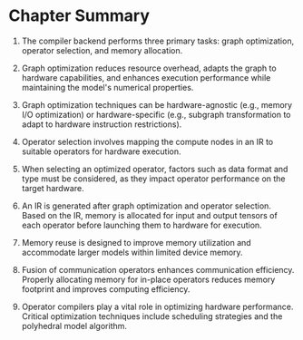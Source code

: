 # Chapter Summary

1.  The compiler backend performs three primary tasks: graph
    optimization, operator selection, and memory allocation.

2.  Graph optimization reduces resource overhead, adapts the graph to
    hardware capabilities, and enhances execution performance while
    maintaining the model's numerical properties.

3.  Graph optimization techniques can be hardware-agnostic (e.g., memory
    I/O optimization) or hardware-specific (e.g., subgraph
    transformation to adapt to hardware instruction restrictions).

4.  Operator selection involves mapping the compute nodes in an IR to
    suitable operators for hardware execution.

5.  When selecting an optimized operator, factors such as data format
    and type must be considered, as they impact operator performance on
    the target hardware.

6.  An IR is generated after graph optimization and operator selection.
    Based on the IR, memory is allocated for input and output tensors of
    each operator before launching them to hardware for execution.

7.  Memory reuse is designed to improve memory utilization and
    accommodate larger models within limited device memory.

8.  Fusion of communication operators enhances communication efficiency.
    Properly allocating memory for in-place operators reduces memory
    footprint and improves computing efficiency.

9.  Operator compilers play a vital role in optimizing hardware
    performance. Critical optimization techniques include scheduling
    strategies and the polyhedral model algorithm.
